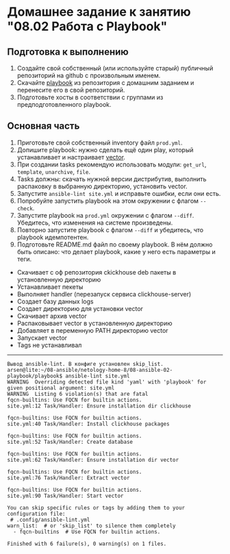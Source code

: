 # Домашнее задание к занятию "08.02 Работа с Playbook"

## Подготовка к выполнению

1. Создайте свой собственный (или используйте старый) публичный репозиторий на github с произвольным именем.
2. Скачайте [playbook](./playbook/) из репозитория с домашним заданием и перенесите его в свой репозиторий.
3. Подготовьте хосты в соответствии с группами из предподготовленного playbook.

## Основная часть

1. Приготовьте свой собственный inventory файл `prod.yml`.
2. Допишите playbook: нужно сделать ещё один play, который устанавливает и настраивает [vector](https://vector.dev).
3. При создании tasks рекомендую использовать модули: `get_url`, `template`, `unarchive`, `file`.
4. Tasks должны: скачать нужной версии дистрибутив, выполнить распаковку в выбранную директорию, установить vector.
5. Запустите `ansible-lint site.yml` и исправьте ошибки, если они есть.
6. Попробуйте запустить playbook на этом окружении с флагом `--check`.
7. Запустите playbook на `prod.yml` окружении с флагом `--diff`. Убедитесь, что изменения на системе произведены.
8. Повторно запустите playbook с флагом `--diff` и убедитесь, что playbook идемпотентен.
9. Подготовьте README.md файл по своему playbook. В нём должно быть описано: что делает playbook, какие у него есть параметры и теги.
 - Скачивает с оф репозитория ckickhouse deb пакеты в установленную директорию
 - Устанавливает пекеты
 - Выполняет handler (перезапуск сервиса clickhouse-server)
 - Создает базу данных logs
 - Создает директорию для установки vector
 - Скачивает архив vector
 - Распаковывает vector в установленную директорию
 - Добавляет в переменную PATH директорию vector
 - Запускает vector
 - Tags не устанавливал
----
````
Вывод ansible-lint. В конфиге установлен skip_list. 
arsen@lite:~/08-ansible/netology-home-8/08-ansible-02-playbook/playbook$ ansible-lint site.yml
WARNING  Overriding detected file kind 'yaml' with 'playbook' for given positional argument: site.yml
WARNING  Listing 6 violation(s) that are fatal
fqcn-builtins: Use FQCN for builtin actions.
site.yml:12 Task/Handler: Ensure installation dir clickhouse

fqcn-builtins: Use FQCN for builtin actions.
site.yml:40 Task/Handler: Install clickhouse packages

fqcn-builtins: Use FQCN for builtin actions.
site.yml:52 Task/Handler: Create database

fqcn-builtins: Use FQCN for builtin actions.
site.yml:62 Task/Handler: Ensure installation dir vector

fqcn-builtins: Use FQCN for builtin actions.
site.yml:76 Task/Handler: Extract vector

fqcn-builtins: Use FQCN for builtin actions.
site.yml:90 Task/Handler: Start vector

You can skip specific rules or tags by adding them to your configuration file:
 # .config/ansible-lint.yml
warn_list:  # or 'skip_list' to silence them completely
  - fqcn-builtins  # Use FQCN for builtin actions.

Finished with 6 failure(s), 0 warning(s) on 1 files.
````
